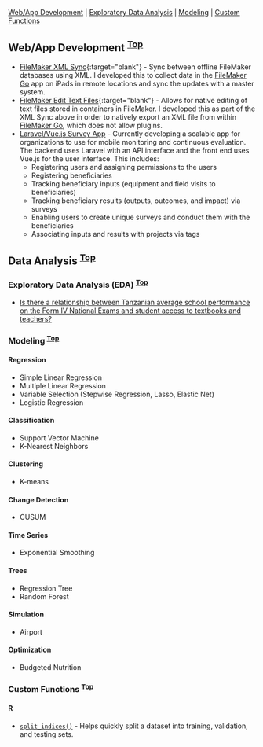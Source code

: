 <div id="menu">
    <a href="#webapp">Web/App Development</a> |
    <a href="#eda">Exploratory Data Analysis</a> |
    <a href="#model">Modeling</a> |
    <a href="#functions">Custom Functions</a>
</div>

## Web/App Development <a name="web"></a> <sup>[Top](#top)</sup>

- [FileMaker XML Sync](https://github.com/jmtritch/FileMaker_XML_Sync){:target="blank"} - Sync between offline FileMaker databases using XML.  I developed this to collect data in the [FileMaker Go](https://www.filemaker.com/products/filemaker-go/) app on iPads in remote locations and sync the updates with a master system.
- [FileMaker Edit Text Files](https://github.com/jmtritch/FileMaker_Edit_Text_Files){:target="blank"} - Allows for native editing of text files stored in containers in FileMaker.  I developed this as part of the XML Sync above in order to natively export an XML file from within [FileMaker Go](https://www.filemaker.com/products/filemaker-go/), which does not allow plugins.
- [Laravel/Vue.js Survey App](#) - Currently developing a scalable app for organizations to use for mobile monitoring and continuous evaluation.  The backend uses Laravel with an API interface and the front end uses Vue.js for the user interface.  This includes:
    - Registering users and assigning permissions to the users
    - Registering beneficiaries
    - Tracking beneficiary inputs (equipment and field visits to beneficiaries)
    - Tracking beneficiary results (outputs, outcomes, and impact) via surveys
    - Enabling users to create unique surveys and conduct them with the beneficiaries
    - Associating inputs and results with projects via tags

## Data Analysis <a name="data"></a> <sup>[Top](#top)</sup>

### Exploratory Data Analysis (EDA) <a name="eda"></a> <sup>[Top](#top)</sup>

- [Is there a relationship between Tanzanian average school performance on the Form IV National Exams and student access to textbooks and teachers?](eda/tz_stdnt_tchr_bks)

### Modeling <a name="model"></a> <sup>[Top](#top)</sup>

#### Regression

- Simple Linear Regression
- Multiple Linear Regression
- Variable Selection (Stepwise Regression, Lasso, Elastic Net)
- Logistic Regression

#### Classification

- Support Vector Machine
- K-Nearest Neighbors

#### Clustering

- K-means

#### Change Detection

- CUSUM

#### Time Series

- Exponential Smoothing

#### Trees

- Regression Tree
- Random Forest

#### Simulation

- Airport

#### Optimization

- Budgeted Nutrition

### Custom Functions <a name="functions"></a> <sup>[Top](#top)</sup>

#### R

- [`split_indices()`](functions/split_indices) - Helps quickly split a dataset into training, validation, and testing sets.
